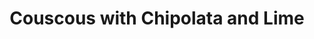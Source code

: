 ---
title: Couscous with Chipolata and Lime
name: Couscous with Chipolata and Lime
layout: recipe
totalTime: PT40M
recipeYield: 2
description: This is where it all started 😊 I love cooking and I love how appreciative you are. It's what inspired this gift. To my mind this is an activity that we have to explore and explore and a very good base for everything I like about you. Cooking for you is a pleasure, and eating together is just a good life 💕
recipeIngredient:
  couscous: 300g
  chipolata or minced beef: 200g
  lime: 1
  courgette: 2
  red onion: 1
  garlic: 2 cloves
  salted peanuts: 50g
  raisins or dried apricots: 50g
  fresh mint: 10g
  feta: 100g
recipeInstruction:
  - Bake the chipolata until cooked. Roll the mince into small balls first. Then let the meat rest on a plate.
  - Cut the courgette and onion into small pieces and press the garlic.
  - Bake them together with the peanuts in the oil and fat of the meat on high heat for about 5 minutes.
  - Cover the couscous and raisins with salted and heated water. Wait until all water is absorbed and raisins softened.
  - Shred the fresh mint leaves and press all juice from the lime.
  - Mix the mint and lemon juice with the couscous.
  - Now mix the courgette, onion, garlic and peanuts through the couscous mixture.
  - Add salt and pepper to taste.
  - Serve with the meat and crumbled feta cheese.
---